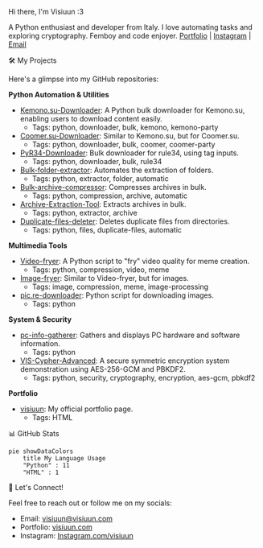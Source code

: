 Hi there, I'm Visiuun :3

A Python enthusiast and developer from Italy. I love automating tasks and exploring cryptography. Femboy and code enjoyer.
[Portfolio](https://visiuun.com) | [Instagram](https://Instagram.com/visiuun) | [Email](mailto:visiuun@visiuun.com)

🛠️ My Projects

Here's a glimpse into my GitHub repositories:

**Python Automation & Utilities**

* [Kemono.su-Downloader](https://github.com/visiuun/Kemono.su-Downloader): A Python bulk downloader for Kemono.su, enabling users to download content easily.
    * Tags: python, downloader, bulk, kemono, kemono-party
* [Coomer.su-Downloader](https://github.com/visiuun/Coomer.su-Downloader): Similar to Kemono.su, but for Coomer.su.
    * Tags: python, downloader, bulk, coomer, coomer-party
* [PyR34-Downloader](https://github.com/visiuun/PyR34-Downloader): Bulk downloader for rule34, using tag inputs.
    * Tags: python, downloader, bulk, rule34
* [Bulk-folder-extractor](https://github.com/visiuun/Bulk-folder-extractor): Automates the extraction of folders.
    * Tags: python, extractor, folder, automatic
* [Bulk-archive-compressor](https://github.com/visiuun/Bulk-archive-compressor): Compresses archives in bulk.
    * Tags: python, compression, archive, automatic
* [Archive-Extraction-Tool](https://github.com/visiuun/Archive-Extraction-Tool): Extracts archives in bulk.
    * Tags: python, extractor, archive
* [Duplicate-files-deleter](https://github.com/visiuun/Duplicate-files-deleter): Deletes duplicate files from directories.
    * Tags: python, files, duplicate-files, automatic

**Multimedia Tools**

* [Video-fryer](https://github.com/visiuun/Video-fryer): A Python script to "fry" video quality for meme creation.
    * Tags: python, compression, video, meme
* [Image-fryer](https://github.com/visiuun/Image-fryer): Similar to Video-fryer, but for images.
    * Tags: image, compression, meme, image-processing
* [pic.re-downloader](https://github.com/visiuun/pic.re-downloader): Python script for downloading images.
    * Tags: python

**System & Security**

* [pc-info-gatherer](https://github.com/visiuun/pc-info-gatherer): Gathers and displays PC hardware and software information.
    * Tags: python
* [VIS-Cypher-Advanced](https://github.com/visiuun/VIS-Cypher-Advanced): A secure symmetric encryption system demonstration using AES-256-GCM and PBKDF2.
    * Tags: python, security, cryptography, encryption, aes-gcm, pbkdf2

**Portfolio**

* [visiuun](https://github.com/visiuun/visiuun): My official portfolio page.
    * Tags: HTML

📊 GitHub Stats

```mermaid
pie showDataColors
    title My Language Usage
    "Python" : 11
    "HTML" : 1
```

🤝 Let's Connect!

Feel free to reach out or follow me on my socials:

* Email: [visiuun@visiuun.com](mailto:visiuun@visiuun.com)
* Portfolio: [visiuun.com](https://visiuun.com)
* Instagram: [Instagram.com/visiuun](https://Instagram.com/visiuun)
